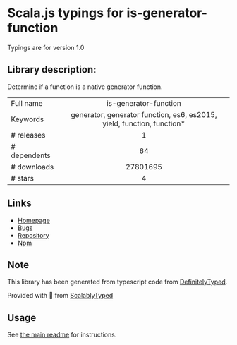 
# Scala.js typings for is-generator-function

Typings are for version 1.0

## Library description:
Determine if a function is a native generator function.

|                    |                 |
| ------------------ | :-------------: |
| Full name          | is-generator-function |
| Keywords           | generator, generator function, es6, es2015, yield, function, function* |
| # releases         | 1 |
| # dependents       | 64 |
| # downloads        | 27801695 |
| # stars            | 4 |

## Links
- [Homepage](https://github.com/ljharb/is-generator-function#readme)
- [Bugs](https://github.com/ljharb/is-generator-function/issues)
- [Repository](https://github.com/ljharb/is-generator-function)
- [Npm](https://www.npmjs.com/package/is-generator-function)
    


## Note
This library has been generated from typescript code from [DefinitelyTyped](https://definitelytyped.org).

Provided with :purple_heart: from [ScalablyTyped](https://github.com/oyvindberg/ScalablyTyped)

## Usage
See [the main readme](../../readme.md) for instructions.


